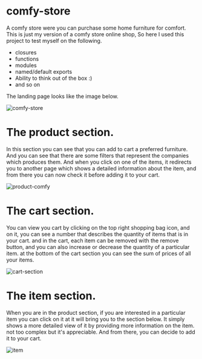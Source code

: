 # comfy-store
A comfy store were you can purchase some home furniture for comfort. This is just my version of a comfy store online shop, So here I used this project to test myself on the following.

* closures
* functions
* modules
* named/default exports
* Ability to think out of the box :)
* and so on

The landing page looks like the image below.

![comfy-store](https://user-images.githubusercontent.com/112963092/210061642-a0edee01-2195-4e8d-899f-c1f3ac84658b.PNG)

# The product section.
In this section you can see that you can add to cart a preferred furniture. And you can see that there are some filters that represent the companies which produces them. And when you click on one of the items, it redirects you to another page which shows a detailed information about the item, and from there you can now check it before adding it to your cart.

![product-comfy](https://user-images.githubusercontent.com/112963092/210062499-c82e3978-284f-466d-b983-615f5be61258.PNG)

# The cart section.
You can view you cart by clicking on the top right shopping bag icon, and on it, you can see a number that describes the quantity of items that is in your cart. and in the cart, each item can be removed with the remove button, and you can also increase or decrease the quantity of a particular item. at the bottom of the cart section you can see the sum of prices of all your items.

![cart-section](https://user-images.githubusercontent.com/112963092/210063320-08692783-bd0e-4ca8-90b5-5b8098eb66b2.PNG)

# The item section.
When you are in the product section, if you are interested in a particular item you can click on it at it will bring you to the section below. It simply shows a more detailed view of it by providing more information on the item. not too complex but it's appreciable. And from there, you can decide to add it to your cart.

![item](https://user-images.githubusercontent.com/112963092/210064220-65a2482d-5499-4346-878c-0ced76f23023.PNG)
